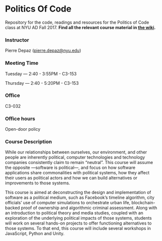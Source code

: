 # Politics Of Code
Repository for the code, readings and resources for the Politics of Code class at NYU AD Fall 2017. **Find all the relevant course material in [the wiki](https://github.com/periode/politics-of-code/wiki).**

### Instructor
Pierre Depaz (pierre.depaz@nyu.edu)


### Meeting Time
Tuesday — 2:40 - 3:55PM - C3-153

Thursday — 2:40 - 5:20PM - C3-153


### Office
C3-032


### Office hours
Open-door policy


### Course Description

While our relationships between ourselves, our environment, and other people are inherently political, computer technologies and technology companies consistently claim to remain “neutral”. This course will assume the opposite —software is political—, and focus on how software applications share commonalities with political systems, how they affect their users as political actors and how we can build alternatives or improvements to those systems.

This course is aimed at deconstructing the design and implementation of software as a political medium, such as Facebook’s timeline algorithm, city officials’ use of computer simulations to orchestrate urban life, blockchain-backed proof of ownership and algorithmic criminal assessment. Along with an introduction to political theory and media studies, coupled with an exploration of the underlying political impacts of those systems, students will work on several hands-on projects to offer functioning alternatives to those systems. To that end, this course will include several workshops in JavaScript, Python and Unity.
